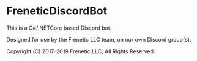 # FreneticDiscordBot

This is a C#/.NETCore based Discord bot.

Designed for use by the Frenetic LLC team, on our own Discord group(s).

Copyright (C) 2017-2019 Frenetic LLC, All Rights Reserved.
